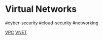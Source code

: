 # Virtual Networks
#cyber-security #cloud-security #networking 

[VPC](Cloud%20Computing/AWS/Networking/VPC.md)
[VNET](Cloud%20Computing/Azure/VNET.md)